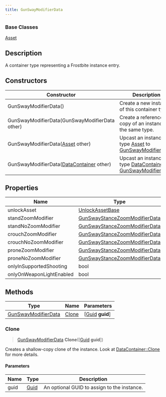 ```yaml
---
title: GunSwayModifierData
---
```

### Base Classes

[Asset](Asset)

## Description

A container type representing a Frostbite instance entry.

## Constructors

| Constructor                                                                    | Description                                                                                                                   |
| ------------------------------------------------------------------------------ | ----------------------------------------------------------------------------------------------------------------------------- |
| GunSwayModifierData()                                                          | Create a new instance of this container type.                                                                                 |
| GunSwayModifierData(GunSwayModifierData other)                                 | Create a reference copy of an instance of the same type.                                                                      |
| GunSwayModifierData([Asset](Asset) other)                                      | Upcast an instance of type [Asset](Asset) to [GunSwayModifierData](GunSwayModifierData).                                      |
| GunSwayModifierData([DataContainer](/vext/ref/shared/class/datacontainer) other) | Upcast an instance of type [DataContainer](/vext/ref/shared/class/datacontainer) to [GunSwayModifierData](GunSwayModifierData). |

## Properties

| Name                     | Type                                                           | Description |
| ------------------------ | -------------------------------------------------------------- | ----------- |
| unlockAsset              | [UnlockAssetBase](UnlockAssetBase)                             |             |
| standZoomModifier        | [GunSwayStanceZoomModifierData](GunSwayStanceZoomModifierData) |             |
| standNoZoomModifier      | [GunSwayStanceZoomModifierData](GunSwayStanceZoomModifierData) |             |
| crouchZoomModifier       | [GunSwayStanceZoomModifierData](GunSwayStanceZoomModifierData) |             |
| crouchNoZoomModifier     | [GunSwayStanceZoomModifierData](GunSwayStanceZoomModifierData) |             |
| proneZoomModifier        | [GunSwayStanceZoomModifierData](GunSwayStanceZoomModifierData) |             |
| proneNoZoomModifier      | [GunSwayStanceZoomModifierData](GunSwayStanceZoomModifierData) |             |
| onlyInSupportedShooting  | bool                                                           |             |
| onlyOnWeaponLightEnabled | bool                                                           |             |

## Methods

| Type                                       | Name            | Parameters                                     |
| ------------------------------------------ | --------------- | ---------------------------------------------- |
| [GunSwayModifierData](GunSwayModifierData) | [Clone](#clone) | \[[Guid](/vext/ref/shared/class/guid) **guid**\] |

### Clone

> [GunSwayModifierData](GunSwayModifierData) **Clone**(\[[Guid](/vext/ref/shared/class/guid) **guid**\])

Creates a shallow-copy clone of the instance. Look at [DataContainer::Clone](/vext/ref/shared/class/datacontainer#clone) for more details.

#### Parameters

| Name | Type         | Description                                 |
| ---- | ------------ | ------------------------------------------- |
| guid | [Guid](Guid) | An optional GUID to assign to the instance. |
